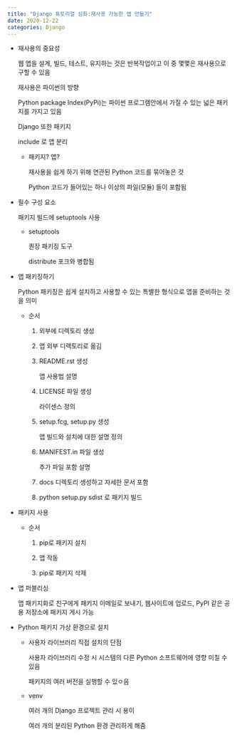 ```yaml
---
title: "Django 튜토리얼 심화:재사용 가능한 앱 만들기"
date: 2020-12-22
categories: Django
---
```


- 재사용의 중요성

  웹 앱을 설계, 빌드, 테스트, 유지하는 것은 반복작업이고 이 중 몇몇은 재사용으로 구할 수 있음

  재사용은 파이썬의 방향

  Python package Index(PyPi)는 파이썬 프로그램안에서 가질 수 있는 넓은 패키지를 가지고 있음

  Django 또한 패키지

  include 로 앱 분리

  - 패키지? 앱?

    재사용을 쉽게 하기 위해 연관된 Python 코드를 묶어놓은 것

    Python 코드가 들어있는 하나 이상의 파일(모듈) 들이 포함됨

- 필수 구성 요소

  패키지 빌드에 setuptools 사용

  - setuptools

    퀀장 패키징 도구

    distribute 포크와 병합됨

- 앱 패키징하기

  Python 패키징은 쉽게 설치하고 사용할 수 있는 특별한 형식으로 앱을 준비하는 것을 의미

  - 순서

    1. 외부에 디렉토리 생성

    2. 앱 외부 디렉토리로 옮김

    3. README.rst 생성

       앱 사용법 설명

    4. LICENSE 파일 생성

       라이센스 정의

    5. setup.fcg, setup.py 생성

       앱 빌드와 설치에 대한 설명 정의

    6. MANIFEST.in 파일 생성

       추가 파일 포함 설명

    7. docs 디렉토리 생성하고 자세한 문서 포함

    8. python setup.py sdist 로 패키지 빌드

- 패키지 사용

  - 순서

    1. pip로 패키지 설치

    2. 앱 작동

    3. pip로 패키지 삭제

- 앱 퍼블리싱

  앱 패키지화로 친구에게 패키지 이메일로 보내기, 웹사이트에 업로드, PyPI 같은 공용 저장소에 패키지 게시 가능

- Python 패키지 가상 환경으로 설치

  - 사용자 라이브러리 직접 설치의 단점

    사용자 라이브러리 수정 시 시스템의 다른 Python 소프트웨어에 영향 미칠 수 있음

    패키지의 여러 버전을 실행할 수 있ㅇ음

  - venv

    여러 개의 Django 프로젝트 관리 시 용이

    여러 개의 분리된 Python 환경 관리하게 해줌
